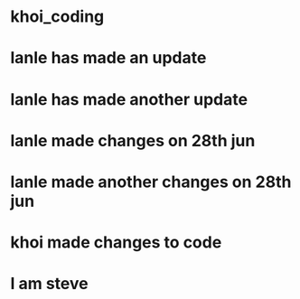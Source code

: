# khoi_coding

# lanle has made an update

# lanle has made another update

# lanle made changes on 28th jun

# lanle made another changes on 28th jun

# khoi made changes to code

# I am steve
